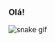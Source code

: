 ### Olá!

![snake gif](https://github.com/deboraosouza/deboraosouza/blob/output/github-contribution-grid-snake.svg)
